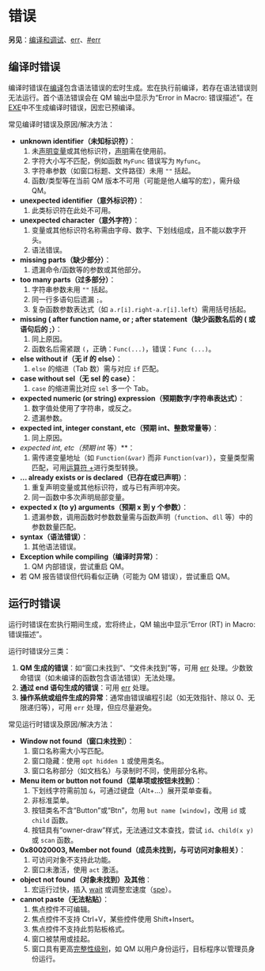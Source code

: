 # 错误

**另见**：[编译和调试](../QM_Help/IDH_DEBUG.html)、[err](../Flow/IDP_ERR.html)、[#err](../Language/IDP_DIR_ERR.html)

## 编译时错误
编译时错误在[编译](../QM_Help/IDH_DEBUG.html)包含语法错误的宏时生成。宏在执行前编译，若存在语法错误则无法运行。首个语法错误会在 QM 输出中显示为“Error in Macro: 错误描述”。在[EXE](../QM_Help/IDH_MAKEEXE.html)中不生成编译时错误，因宏已预编译。

常见编译时错误及原因/解决方法：
- **unknown identifier（未知标识符）**：
  1. 未[声明变量](../Language/IDP_VARIABLES.html)或其他标识符，[声明](../Language/IDP_DECLARATION.html)需在使用前。
  2. 字符大小写不匹配，例如函数 `MyFunc` 错误写为 `Myfunc`。
  3. 字符串参数（如窗口标题、文件路径）未用 `""` 括起。
  4. 函数/类型等在当前 QM 版本不可用（可能是他人编写的宏），需升级 QM。
- **unexpected identifier（意外标识符）**：
  1. 此类标识符在此处不可用。
- **unexpected character（意外字符）**：
  1. 变量或其他标识符名称需由字母、数字、下划线组成，且不能以数字开头。
  2. 语法错误。
- **missing parts（缺少部分）**：
  1. 遗漏命令/函数等的参数或其他部分。
- **too many parts（过多部分）**：
  1. 字符串参数未用 `""` 括起。
  2. 同一行多语句后遗漏 `;`。
  3. 复杂函数参数表达式（如 `a.r[i].right-a.r[i].left`）需用括号括起。
- **missing ( after function name, or ; after statement（缺少函数名后的 ( 或语句后的 ;）**：
  1. 同上原因。
  2. 函数名后需紧跟 `(`，正确：`Func(...)`，错误：`Func (...)`。
- **else without if（无 if 的 else）**：
  1. `else` 的缩进（Tab 数）需与对应 `if` 匹配。
- **case without sel（无 sel 的 case）**：
  1. `case` 的缩进需比对应 `sel` 多一个 Tab。
- **expected numeric (or string) expression（预期数字/字符串表达式）**：
  1. 数字值处使用了字符串，或反之。
  2. 遗漏参数。
- **expected int, integer constant, etc（预期 int、整数常量等）**：
  1. 同上原因。
- **expected int*, etc（预期 int* 等）**：
  1. 需传递变量地址（如 `Function(&var)` 而非 `Function(var)`），变量类型需匹配，可用[运算符 +](../Language/IDP_OPUNARY.html)进行类型转换。
- **... already exists or is declared（已存在或已声明）**：
  1. 重复声明变量或其他标识符，或与已有声明冲突。
  2. 同一函数中多次声明局部变量。
- **expected x (to y) arguments（预期 x 到 y 个参数）**：
  1. 遗漏参数，调用函数时参数数量需与函数声明（`function`、`dll` 等）中的参数数量匹配。
- **syntax（语法错误）**：
  1. 其他语法错误。
- **Exception while compiling（编译时异常）**：
  1. QM 内部错误，尝试重启 QM。
- 若 QM 报告错误但代码看似正确（可能为 QM 错误），尝试重启 QM。

## 运行时错误
运行时错误在宏执行期间生成，宏将终止，QM 输出中显示“Error (RT) in Macro: 错误描述”。

运行时错误分三类：
1. **QM 生成的错误**：如“窗口未找到”、“文件未找到”等，可用 [err](../Flow/IDP_ERR.html) 处理。少数致命错误（如未编译的函数包含语法错误）无法处理。
2. **通过 end 语句生成的错误**：可用 [err](../Flow/IDP_END.html) 处理。
3. **操作系统或组件生成的异常**：通常由错误编程引起（如无效指针、除以 0、无限递归等），可用 `err` 处理，但应尽量避免。

常见运行时错误及原因/解决方法：
- **Window not found（窗口未找到）**：
  1. 窗口名称需大小写匹配。
  2. 窗口隐藏：使用 `opt hidden 1` 或使用类名。
  3. 窗口名称部分（如文档名）与录制时不同，使用部分名称。
- **Menu item or button not found（菜单项或按钮未找到）**：
  1. 下划线字符需前加 `&`，可通过键盘（Alt+...）展开菜单查看。
  2. 非标准菜单。
  3. 按钮类名不含“Button”或“Btn”，勿用 `but name [window]`，改用 `id` 或 `child` 函数。
  4. 按钮具有“owner-draw”样式，无法通过文本查找，尝试 `id`、`child(x y)` 或 `scan` 函数。
- **0x80020003, Member not found（成员未找到，与可访问对象相关）**：
  1. 可访问对象不支持此功能。
  2. 窗口未激活，使用 `act` 激活。
- **object not found（对象未找到）及其他**：
  1. 宏运行过快，插入 [wait](../Commands/IDP_WAIT.html) 或调整宏速度（[spe](../Commands/IDP_SPE.html)）。
- **cannot paste（无法粘贴）**：
  1. 焦点控件不可编辑。
  2. 焦点控件不支持 Ctrl+V，某些控件使用 Shift+Insert。
  3. 焦点控件不支持此剪贴板格式。
  4. 窗口被禁用或挂起。
  5. 窗口具有更高[完整性级别](IDP_VISTA.html)，如 QM 以用户身份运行，目标程序以管理员身份运行。